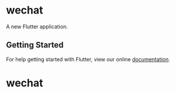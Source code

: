 # wechat

A new Flutter application.

## Getting Started

For help getting started with Flutter, view our online
[documentation](https://flutter.io/).
# wechat
